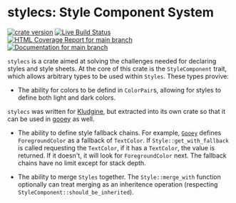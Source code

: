 # stylecs: Style Component System

[![crate version](https://img.shields.io/crates/v/stylecs.svg)](https://crates.io/crates/stylecs)
[![Live Build Status](https://img.shields.io/github/workflow/status/khonsulabs/stylecs/Tests/main)](https://github.com/khonsulabs/stylecs/actions?query=workflow:Tests)
[![HTML Coverage Report for `main` branch](https://khonsulabs.github.io/stylecs/coverage/badge.svg)](https://khonsulabs.github.io/stylecs/coverage/)
[![Documentation for `main` branch](https://img.shields.io/badge/docs-main-informational)](https://khonsulabs.github.io/stylecs/main/stylecs/)

`stylecs` is a crate aimed at solving the challenges needed for declaring styles and style sheets. At the core of this crate is the `StyleComponent` trait, which allows arbitrary types to be used within `Styles`. These types provive:

* The ability for colors to be defind in `ColorPair`s, allowing for styles to define both light and dark colors.

`stylecs` was written for [Kludgine](https://github.com/khonsulabs/kludgine), but extracted into its own crate so that it can be used in [gooey](https://github.com/khonsulabs/gooey) as well.

* The ability to define style fallback chains. For example, [`Gooey`](https://github.com/khonsulabs/gooey) defines `ForegroundColor` as a fallback of `TextColor`. If `Style::get_with_fallback` is called requesting the `TextColor`, if it has a `TextColor`, the value is returned. If it doesn't, it will look for `ForegroundColor` next. The fallback chains have no limit except for stack depth.

* The ability to merge `Styles` together. The `Style::merge_with` function optionally can treat merging as an inheritence operation (respecting `StyleComponent::should_be_inherited`).
